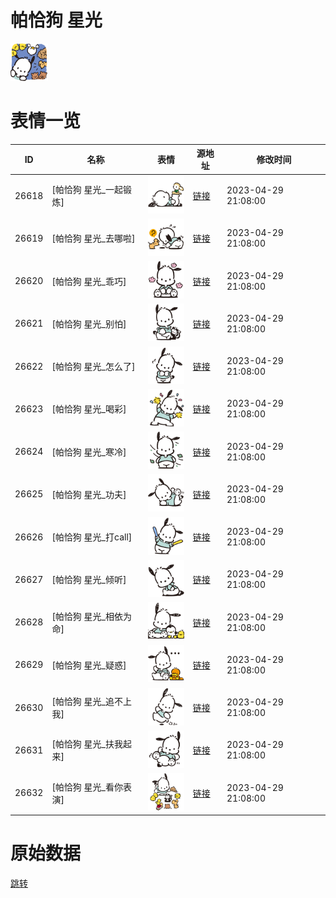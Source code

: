# 帕恰狗 星光

<img src="./cover.png" height="60" alt="cover" />

# 表情一览

|ID|名称|表情|源地址|修改时间|
|----|----|----|----|----|
|26618|[帕恰狗 星光_一起锻炼]|<img src="./pic/026618_%5B帕恰狗 星光_一起锻炼%5D.png" height="60" alt="一起锻炼"/>|[链接](https://i0.hdslb.com/bfs/garb/db93f15ae107537b63df6fa2e3899df726dd8365.png)|2023-04-29 21:08:00|
|26619|[帕恰狗 星光_去哪啦]|<img src="./pic/026619_%5B帕恰狗 星光_去哪啦%5D.png" height="60" alt="去哪啦"/>|[链接](https://i0.hdslb.com/bfs/garb/e8d4170fad072ac72563e8252837d16838c1553e.png)|2023-04-29 21:08:00|
|26620|[帕恰狗 星光_乖巧]|<img src="./pic/026620_%5B帕恰狗 星光_乖巧%5D.png" height="60" alt="乖巧"/>|[链接](https://i0.hdslb.com/bfs/garb/94f34653acf46b6c7a326b71b34bf0539e995fe7.png)|2023-04-29 21:08:00|
|26621|[帕恰狗 星光_别怕]|<img src="./pic/026621_%5B帕恰狗 星光_别怕%5D.png" height="60" alt="别怕"/>|[链接](https://i0.hdslb.com/bfs/garb/c13cf825f27d291ba39c22f19dcbf9ca730b40e7.png)|2023-04-29 21:08:00|
|26622|[帕恰狗 星光_怎么了]|<img src="./pic/026622_%5B帕恰狗 星光_怎么了%5D.png" height="60" alt="怎么了"/>|[链接](https://i0.hdslb.com/bfs/garb/e8916a412968e2748b361928a241a8f05b574bf8.png)|2023-04-29 21:08:00|
|26623|[帕恰狗 星光_喝彩]|<img src="./pic/026623_%5B帕恰狗 星光_喝彩%5D.png" height="60" alt="喝彩"/>|[链接](https://i0.hdslb.com/bfs/garb/83ca545c819c2ce229c42b1efbe166b5157c71a1.png)|2023-04-29 21:08:00|
|26624|[帕恰狗 星光_寒冷]|<img src="./pic/026624_%5B帕恰狗 星光_寒冷%5D.png" height="60" alt="寒冷"/>|[链接](https://i0.hdslb.com/bfs/garb/2f09c3c37b6bc62c1b7a3723ffbdc7b300b76ba6.png)|2023-04-29 21:08:00|
|26625|[帕恰狗 星光_功夫]|<img src="./pic/026625_%5B帕恰狗 星光_功夫%5D.png" height="60" alt="功夫"/>|[链接](https://i0.hdslb.com/bfs/garb/e054c83eb02b87143449cee9e4c9e92ab8b600f2.png)|2023-04-29 21:08:00|
|26626|[帕恰狗 星光_打call]|<img src="./pic/026626_%5B帕恰狗 星光_打call%5D.png" height="60" alt="打call"/>|[链接](https://i0.hdslb.com/bfs/garb/bcdc21cabcd0c6190a70e47732620f7405e9c27d.png)|2023-04-29 21:08:00|
|26627|[帕恰狗 星光_倾听]|<img src="./pic/026627_%5B帕恰狗 星光_倾听%5D.png" height="60" alt="倾听"/>|[链接](https://i0.hdslb.com/bfs/garb/ee923a934f980b3b6dc1c4039d9652ba2aaeab58.png)|2023-04-29 21:08:00|
|26628|[帕恰狗 星光_相依为命]|<img src="./pic/026628_%5B帕恰狗 星光_相依为命%5D.png" height="60" alt="相依为命"/>|[链接](https://i0.hdslb.com/bfs/garb/b5d0a6dc36f40833c7db0c2a3aef08ad3829cf1a.png)|2023-04-29 21:08:00|
|26629|[帕恰狗 星光_疑惑]|<img src="./pic/026629_%5B帕恰狗 星光_疑惑%5D.png" height="60" alt="疑惑"/>|[链接](https://i0.hdslb.com/bfs/garb/0f5c406430be7a8330f23e48d125e19cdafc587f.png)|2023-04-29 21:08:00|
|26630|[帕恰狗 星光_追不上我]|<img src="./pic/026630_%5B帕恰狗 星光_追不上我%5D.png" height="60" alt="追不上我"/>|[链接](https://i0.hdslb.com/bfs/garb/5707f24722405e49bbefa9e6133a5c74d9b96f77.png)|2023-04-29 21:08:00|
|26631|[帕恰狗 星光_扶我起来]|<img src="./pic/026631_%5B帕恰狗 星光_扶我起来%5D.png" height="60" alt="扶我起来"/>|[链接](https://i0.hdslb.com/bfs/garb/e7713ce7158dfa468b1cacfd217ebbba654d9a5d.png)|2023-04-29 21:08:00|
|26632|[帕恰狗 星光_看你表演]|<img src="./pic/026632_%5B帕恰狗 星光_看你表演%5D.png" height="60" alt="看你表演"/>|[链接](https://i0.hdslb.com/bfs/garb/ba8b19eed83d6c610fb5c76920c6f698cfe4f8f1.png)|2023-04-29 21:08:00|

# 原始数据

[跳转](./raw.json)

